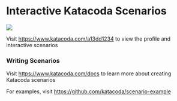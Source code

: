 # Interactive Katacoda Scenarios

[![](http://shields.katacoda.com/katacoda/a13dd1234/count.svg)](https://www.katacoda.com/a13dd1234 "Get your profile on Katacoda.com")

Visit https://www.katacoda.com/a13dd1234 to view the profile and interactive scenarios

### Writing Scenarios
Visit https://www.katacoda.com/docs to learn more about creating Katacoda scenarios

For examples, visit https://github.com/katacoda/scenario-example
